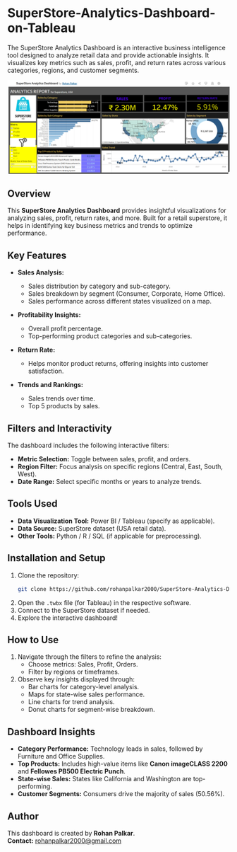# SuperStore-Analytics-Dashboard-on-Tableau
The SuperStore Analytics Dashboard is an interactive business intelligence tool designed to analyze retail data and provide actionable insights. It visualizes key metrics such as sales, profit, and return rates across various categories, regions, and customer segments.



![Dashboard Preview](https://github.com/rohanpalkar2000/SuperStore-Analytics-Dashboard/blob/main/SuperStore%20Analytics%20Dashboard.png)

## Overview
This **SuperStore Analytics Dashboard** provides insightful visualizations for analyzing sales, profit, return rates, and more. Built for a retail superstore, it helps in identifying key business metrics and trends to optimize performance.

## Key Features
- **Sales Analysis:**
  - Sales distribution by category and sub-category.
  - Sales breakdown by segment (Consumer, Corporate, Home Office).
  - Sales performance across different states visualized on a map.

- **Profitability Insights:**
  - Overall profit percentage.
  - Top-performing product categories and sub-categories.

- **Return Rate:**
  - Helps monitor product returns, offering insights into customer satisfaction.

- **Trends and Rankings:**
  - Sales trends over time.
  - Top 5 products by sales.

## Filters and Interactivity
The dashboard includes the following interactive filters:
- **Metric Selection:** Toggle between sales, profit, and orders.
- **Region Filter:** Focus analysis on specific regions (Central, East, South, West).
- **Date Range:** Select specific months or years to analyze trends.

## Tools Used
- **Data Visualization Tool:** Power BI / Tableau (specify as applicable).
- **Data Source:** SuperStore dataset (USA retail data).
- **Other Tools:** Python / R / SQL (if applicable for preprocessing).

## Installation and Setup
1. Clone the repository:
   ```bash
   git clone https://github.com/rohanpalkar2000/SuperStore-Analytics-Dashboard.git
   ```
2. Open the `.twbx` file (for Tableau) in the respective software.
3. Connect to the SuperStore dataset if needed.
4. Explore the interactive dashboard!

## How to Use
1. Navigate through the filters to refine the analysis:
   - Choose metrics: Sales, Profit, Orders.
   - Filter by regions or timeframes.
2. Observe key insights displayed through:
   - Bar charts for category-level analysis.
   - Maps for state-wise sales performance.
   - Line charts for trend analysis.
   - Donut charts for segment-wise breakdown.

## Dashboard Insights
- **Category Performance:** Technology leads in sales, followed by Furniture and Office Supplies.
- **Top Products:** Includes high-value items like **Canon imageCLASS 2200** and **Fellowes PB500 Electric Punch**.
- **State-wise Sales:** States like California and Washington are top-performing.
- **Customer Segments:** Consumers drive the majority of sales (50.56%).

## Author
This dashboard is created by **Rohan Palkar**.  
**Contact:** rohanpalkar2000@gmail.com  

